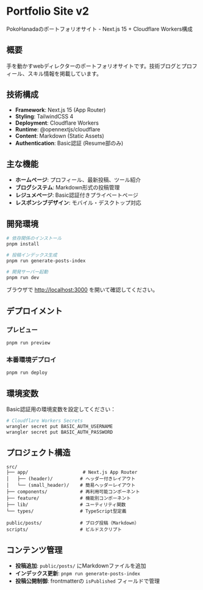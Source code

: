 # Portfolio Site v2

PokoHanadaのポートフォリオサイト - Next.js 15 + Cloudflare Workers構成

## 概要

手を動かすwebディレクターのポートフォリオサイトです。技術ブログとプロフィール、スキル情報を掲載しています。

## 技術構成

- **Framework**: Next.js 15 (App Router)
- **Styling**: TailwindCSS 4
- **Deployment**: Cloudflare Workers
- **Runtime**: @opennextjs/cloudflare
- **Content**: Markdown (Static Assets)
- **Authentication**: Basic認証 (Resume部のみ)

## 主な機能

- **ホームページ**: プロフィール、最新投稿、ツール紹介
- **ブログシステム**: Markdown形式の投稿管理
- **レジュメページ**: Basic認証付きプライベートページ
- **レスポンシブデザイン**: モバイル・デスクトップ対応

## 開発環境

```bash
# 依存関係のインストール
pnpm install

# 投稿インデックス生成
pnpm run generate-posts-index

# 開発サーバー起動
pnpm run dev
```

ブラウザで [http://localhost:3000](http://localhost:3000) を開いて確認してください。

## デプロイメント

### プレビュー
```bash
pnpm run preview
```

### 本番環境デプロイ
```bash
pnpm run deploy
```

## 環境変数

Basic認証用の環境変数を設定してください：

```bash
# Cloudflare Workers Secrets
wrangler secret put BASIC_AUTH_USERNAME
wrangler secret put BASIC_AUTH_PASSWORD
```

## プロジェクト構造

```
src/
├── app/                    # Next.js App Router
│   ├── (header)/          # ヘッダー付きレイアウト
│   └── (small_header)/    # 簡易ヘッダーレイアウト
├── components/            # 再利用可能コンポーネント
├── feature/               # 機能別コンポーネント
├── lib/                   # ユーティリティ関数
└── types/                 # TypeScript型定義

public/posts/              # ブログ投稿（Markdown）
scripts/                   # ビルドスクリプト
```

## コンテンツ管理

- **投稿追加**: `public/posts/` にMarkdownファイルを追加
- **インデックス更新**: `pnpm run generate-posts-index`
- **投稿公開制御**: frontmatterの `isPublished` フィールドで管理
